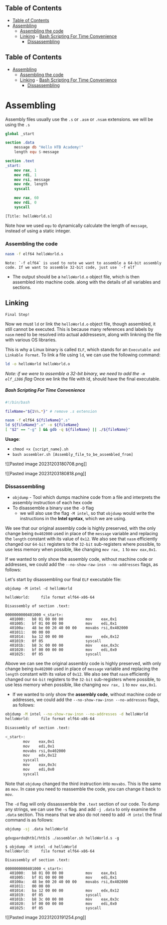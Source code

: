 ## Table of Contents

  - [Table of Contents](#Table\of\Contents)
- [Assembling](#assembling)
    - [Assembling the code](#Assembling\the\code)
  - [Linking](#Linking)
        - [Bash Scripting For Time Convenience](#Bash\Scripting\For\Time\Convenience)
    - [Dissassembling](#Dissassembling)

## Table of Contents

- [Assembling](#assembling)
    - [Assembling the code](#Assembling\the\code)
  - [Linking](#Linking)
        - [Bash Scripting For Time Convenience](#Bash\Scripting\For\Time\Convenience)
    - [Dissassembling](#Dissassembling)

# Assembling

Assembly files usually use the `.s` or `.asm` or `.nsam` extensions. we will be using the `.s`

```nasm
global _start

section .data
    message db "Hello HTB Academy!"
    length equ $-message

section .text
_start:
    mov rax, 1
    mov rdi, 1
    mov rsi, message
    mov rdx, length
    syscall

    mov rax, 60
    mov rdi, 0
    syscall
```
`[Title: helloWorld.s]`

Note how we used `equ` to dynamically calculate the length of `message`, instead of using a static integer.
### Assembling the code 
```bash
nasm -f elf64 helloWorld.s
```
	Note: `-f elf64` is used to note we want to assemble a 64-bit assembly code. If we want to assemble 32-bit code, just use `-f elf`

- The output should be a `helloWorld.o` object file, which is then assembled into machine code. along with the details of all variables and sections.
## Linking
	Final Step!
Now we must `ld` or link the `helloWorld.o` object file, though assembled, it still cannot be executed. This is because many references and labels by `nasm` need to be resolved into actual addressesm, along with linkning the file with various OS libraries.

This is why a Linux binary is called `ELF`, which stands for an `Executable and Linkable Format`. To link a file using `ld`, we can use the following command:

```bash
ld -o helloWorld helloWorld.o
```
*Note: if we were to assemble a 32-bit binary, we need to add the `-m elf_i386` flag*
Once we link the file with ld, should have the final executable.
##### Bash Scripting For Time Convenience
```bash
#!/bin/bash

fileName="${1%%.*}" # remove .s extension

nasm -f elf64 ${fileName}".s"
ld ${fileName}".o" -o ${fileName}
[ "$2" == "-g" ] && gdb -q ${fileName} || ./${fileName}"
```
**Usage**:
- `chmod +x {script_name}.sh`
- `bash assembler.sh [Assembly_file_to_be_assembled_from]`

![[Pasted image 20231203180708.png]]

![[Pasted image 20231203180818.png]]

### Dissassembling
- `objdump` - Tool which dumps machine code from a file and interprets the assembly instruction of each hex code
- To disassemble a binary use the `-D` flag
	- we will also use the flag `-M intel`, so that `objdump` would write the instructions in the **Intel syntax**, which we are using.

We see that our original assembly code is highly preserved, with the only change being `0x402000` used in place of the `message` variable and replacing the `length` constant with its value of `0x12`. We also see that `nasm` efficiently changed our `64-bit` registers to the `32-bit` sub-registers where possible, to use less memory when possible, like changing `mov rax, 1` to `mov eax,0x1`.

If we wanted to only show the assembly code, without machine code or addresses, we could add the `--no-show-raw-insn --no-addresses` flags, as follows:

Let's start by disassembling our final `ELF` executable file:

```shell
objdump -M intel -d helloWorld

helloWorld:     file format elf64-x86-64

Disassembly of section .text:

0000000000401000 <_start>:
  401000:	b8 01 00 00 00       	mov    eax,0x1
  401005:	bf 01 00 00 00       	mov    edi,0x1
  40100a:	48 be 00 20 40 00 00 	movabs rsi,0x402000
  401011:	00 00 00
  401014:	ba 12 00 00 00       	mov    edx,0x12
  401019:	0f 05                	syscall
  40101b:	b8 3c 00 00 00       	mov    eax,0x3c
  401020:	bf 00 00 00 00       	mov    edi,0x0
  401025:	0f 05                	syscall
```
Above we can see the original assembly code is highly preserved, with only change being `0x402000` used in place of `message` variable and replacing the `length` constant with its value of `0x12`. We also see that `nasm` efficiently changed our `64-bit` registers to the `32-bit` sub-registers where possible, to use less memory when possible, like changing `mov rax, 1` to `mov eax,0x1`.

- If we wanted to only show the **assembly code**, without machine code or addresses, we could add the `--no-show-raw-insn --no-addresses` flags, as follows:

```bash
objdump -M intel --no-show-raw-insn --no-addresses -d helloWorld
helloWorld:     file format elf64-x86-64

Disassembly of section .text:

<_start>:
        mov    eax,0x1
        mov    edi,0x1
        movabs rsi,0x402000
        mov    edx,0x12
        syscall 
        mov    eax,0x3c
        mov    edi,0x0
        syscall
```

Note that `objdump` changed the third instruction into `movabs`. This is the same as `mov`. In case you need to reassemble  the code, you can change it back to `mov`.

The `-d` flag will only dissasssemble the `.text` section of our code. To dump any strings, we can use the `-s` flag. and add `-j .data` to only examine the `.data` section. This means that we also do not need to add `-M intel` the final command is as follows:
```bash
objdump -sj .data helloWorld
```


```shell-session
gdxqpardo@htb[/htb]$ ./assembler.sh helloWorld.s -g
```


```shell
$ objdump -M intel -d helloWorld
helloWorld:     file format elf64-x86-64

Disassembly of section .text:

0000000000401000 <_start>:
  401000:	b8 01 00 00 00       	mov    eax,0x1
  401005:	bf 01 00 00 00       	mov    edi,0x1
  40100a:	48 be 00 20 40 00 00 	movabs rsi,0x402000
  401011:	00 00 00
  401014:	ba 12 00 00 00       	mov    edx,0x12
  401019:	0f 05                	syscall
  40101b:	b8 3c 00 00 00       	mov    eax,0x3c
  401020:	bf 00 00 00 00       	mov    edi,0x0
  401025:	0f 05                	syscall
```
![[Pasted image 20231203191254.png]]